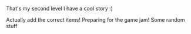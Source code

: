 That's my second level
I have a cool story :)

Actually add the correct items!
Preparing for the game jam!
Some random stuff
